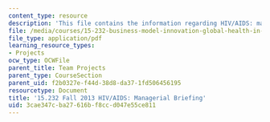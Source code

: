 ```yaml
---
content_type: resource
description: 'This file contains the information regarding HIV/AIDS: managerial briefing.'
file: /media/courses/15-232-business-model-innovation-global-health-in-frontier-markets-fall-2013/3cae347cba27616bf8ccd047e55ce811_MIT15_232F13_a1_hiv-aids_3.pdf
file_type: application/pdf
learning_resource_types:
- Projects
ocw_type: OCWFile
parent_title: Team Projects
parent_type: CourseSection
parent_uid: f2b0327e-f44d-38d8-da37-1fd506456195
resourcetype: Document
title: '15.232 Fall 2013 HIV/AIDS: Managerial Briefing'
uid: 3cae347c-ba27-616b-f8cc-d047e55ce811
---
```


